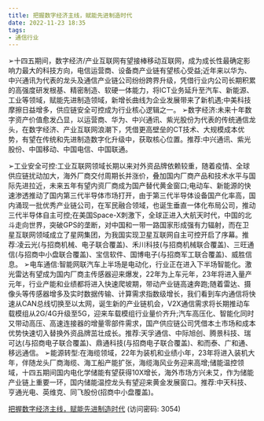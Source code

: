 ```yaml
---
title: 把握数字经济主线，赋能先进制造时代
date: 2022-11-23 18:35
tags:
- 通信行业
---
```

➢十四五期间，数字经济/产业互联网有望接棒移动互联网，成为成长性最确定影响力最大的科技方向，电信运营商、设备商产业链有望核心受益;近年来以华为、中兴通讯为代表的龙头及通信产业链公司纷纷跨界升级，凭借行业内公司长期积累的高强度研发根基、精密制造、软硬一体能力，将ICT业务延升至汽车、新能源、工业等领域，赋能先进制造领域，新增长曲线为企业发展带来了新机遇;中美科技摩擦日益增多，供应链安全可控成为行业核心逻辑之一。
➢数字经济:未来十年数字资产价值愈发凸显，以运营商、华为、中兴通讯、紫光股份为代表的传统通信龙头，在数字经济、产业互联网浪潮下，凭借更高壁垒的CT技术、大规模成本优势，有望在传统和先进制造数字化升级中，获取核心位置。推荐:中兴通讯、紫光股份、中国移动、中国电信、中国联通。
<!-- more -->
➢工业安全可控:工业互联网领域长期以来对外资品牌依赖较重，随着疫情、全球供应链扰动加大，海外厂商交付周期长并涨价，叠加国内厂商产品和技术水平与国际先进拉近，未来五年有望内资厂商成为国产替代黄金窗口;电动车、新能源的快速渗透推动了国内第三代半导体市场打开，由于第三代半导体设备国产化率高，国内涌现一批优秀产业链公司，在军民融合领域，也诞生垂直一体化布局公司，推动三代半导体自主可控;在美国Space-X刺激下，全球正进入大航天时代，中国的北斗走向世界，突破GPS的垄断，对中国和一带一路国家形成强有力辐射，而在卫星互联网领域成立了星网集团，为我国实现卫星互联网自主可控开启了序幕。推荐:凌云光(与招商机械、电子联合覆盖)、禾川科技(与招商机械联合覆盖)、三旺通信(与招商中小盘联合覆盖)、宝信软件、国博电子(与招商军工联合覆盖)、威胜信息。
➢电车通信:智能网联汽车上半场是电动化，行业正在进入下半场智能化。激光雷达有望成为国内厂商主传感器迎来爆发，22年为上车元年，23年将进入量产元年，行业产能和业绩都将进入快速爬坡期，带动产业链高速奔跑;随着雷达、摄像头等传感器增多及实时数据传输、计算需求指数级增长，我们看到车内通信将快速从CAN总线切换至以太网，诞生新的产业链机会，V2X通信需求将长期推动车载模组从2G/4G升级至5G，迎来车载模组行业量价齐升;汽车高压化、智能化同时又带动高压、高速连接器的增量零部件需求，国产供应链公司凭借本土市场和成本优势快速切入替换外资品牌茁壮成长。推荐:天孚通信、中际旭创、腾景科技、瑞可达(与招商电子联合覆盖)、鼎通科技(与招商电子联合覆盖)、和而泰、广和通、移远通信。
➢能源转型:在海缆领域，22年为装机和业绩小年，23年将进入装机大年，伴随龙头厂商海缆、海工船产能扩张，海缆海风业务迎来高增;储能温控领域，十四五期间国内电化学储能有望获得10X增长，海外市场方兴未艾，作为储能产业链上重要一环，国内储能温控龙头有望迎来黄金发展窗口。推荐:中天科技、亨通光电、英维克、同飞股份(招商中小盘覆盖)。

[把握数字经济主线，赋能先进制造时代](https://url12.ctfile.com/f/3948612-730745288-1c8ea0?p=3054)
(访问密码: 3054)


